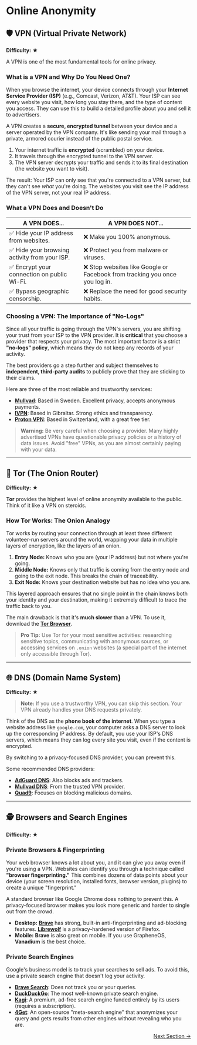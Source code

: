 # Online Anonymity

## 🛡️ VPN (Virtual Private Network)

**Difficulty:** ★

A VPN is one of the most fundamental tools for online privacy.

### What is a VPN and Why Do You Need One?

When you browse the internet, your device connects through your **Internet Service Provider (ISP)** (e.g., Comcast, Verizon, AT&T). Your ISP can see every website you visit, how long you stay there, and the type of content you access. They can use this to build a detailed profile about you and sell it to advertisers.

A VPN creates a **secure, encrypted tunnel** between your device and a server operated by the VPN company. It's like sending your mail through a private, armored courier instead of the public postal service.

1.  Your internet traffic is **encrypted** (scrambled) on your device.
2.  It travels through the encrypted tunnel to the VPN server.
3.  The VPN server decrypts your traffic and sends it to its final destination (the website you want to visit).

The result: Your ISP can only see that you're connected to a VPN server, but they can't see *what* you're doing. The websites you visit see the IP address of the VPN server, not your real IP address.

### What a VPN Does and Doesn't Do

| A VPN **DOES**...                                       | A VPN **DOES NOT**...                                     |
| ------------------------------------------------------- | --------------------------------------------------------- |
| ✅ Hide your IP address from websites.                  | ❌ Make you 100% anonymous.                               |
| ✅ Hide your browsing activity from your ISP.           | ❌ Protect you from malware or viruses.                   |
| ✅ Encrypt your connection on public Wi-Fi.             | ❌ Stop websites like Google or Facebook from tracking you once you log in. |
| ✅ Bypass geographic censorship.                        | ❌ Replace the need for good security habits.             |

### Choosing a VPN: The Importance of "No-Logs"

Since all your traffic is going through the VPN's servers, you are shifting your trust from your ISP to the VPN provider. It is **critical** that you choose a provider that respects your privacy. The most important factor is a strict **"no-logs" policy**, which means they do not keep any records of your activity.

The best providers go a step further and subject themselves to **independent, third-party audits** to publicly prove that they are sticking to their claims.

Here are three of the most reliable and trustworthy services:

-   [**Mullvad**](https://mullvad.net/): Based in Sweden. Excellent privacy, accepts anonymous payments.
-   [**IVPN**](https://www.ivpn.net/): Based in Gibraltar. Strong ethics and transparency.
-   [**Proton VPN**](https://protonvpn.com/): Based in Switzerland, with a great free tier.

> **Warning:** Be very careful when choosing a provider. Many highly advertised VPNs have questionable privacy policies or a history of data issues. Avoid "free" VPNs, as you are almost certainly paying with your data.

---

## 🧅 Tor (The Onion Router)

**Difficulty:** ★

**Tor** provides the highest level of online anonymity available to the public. Think of it like a VPN on steroids.

### How Tor Works: The Onion Analogy

Tor works by routing your connection through at least three different volunteer-run servers around the world, wrapping your data in multiple layers of encryption, like the layers of an onion.

1.  **Entry Node:** Knows who you are (your IP address) but not where you're going.
2.  **Middle Node:** Knows only that traffic is coming from the entry node and going to the exit node. This breaks the chain of traceability.
3.  **Exit Node:** Knows your destination website but has no idea who you are.

This layered approach ensures that no single point in the chain knows both your identity and your destination, making it extremely difficult to trace the traffic back to you.

The main drawback is that it's **much slower** than a VPN. To use it, download the **[Tor Browser](https://www.torproject.org/download/)**.

> **Pro Tip:** Use Tor for your most sensitive activities: researching sensitive topics, communicating with anonymous sources, or accessing services on `.onion` websites (a special part of the internet only accessible through Tor).

---

## 🌐 DNS (Domain Name System)

**Difficulty:** ★

> **Note:** If you use a trustworthy VPN, you can skip this section. Your VPN already handles your DNS requests privately.

Think of the DNS as the **phone book of the internet**. When you type a website address like `google.com`, your computer asks a DNS server to look up the corresponding IP address. By default, you use your ISP's DNS servers, which means they can log every site you visit, even if the content is encrypted.

By switching to a privacy-focused DNS provider, you can prevent this.

Some recommended DNS providers:

-   [**AdGuard DNS**](https://adguard-dns.io/): Also blocks ads and trackers.
-   [**Mullvad DNS**](https://mullvad.net/en/help/dns-over-https-and-dns-over-tls/): From the trusted VPN provider.
-   [**Quad9**](https://www.quad9.net/): Focuses on blocking malicious domains.

---

## 🕵️ Browsers and Search Engines

**Difficulty:** ★

### Private Browsers & Fingerprinting

Your web browser knows a lot about you, and it can give you away even if you're using a VPN. Websites can identify you through a technique called **"browser fingerprinting."** This combines dozens of data points about your device (your screen resolution, installed fonts, browser version, plugins) to create a unique "fingerprint."

A standard browser like Google Chrome does nothing to prevent this. A privacy-focused browser makes you look more generic and harder to single out from the crowd.

-   **Desktop:** [**Brave**](https://brave.com/) has strong, built-in anti-fingerprinting and ad-blocking features. [**Librewolf**](https://librewolf.net/) is a privacy-hardened version of Firefox.
-   **Mobile:** **Brave** is also great on mobile. If you use GrapheneOS, **Vanadium** is the best choice.

### Private Search Engines

Google's business model is to track your searches to sell ads. To avoid this, use a private search engine that doesn't log your activity.

-   [**Brave Search**](https://search.brave.com/): Does not track you or your queries.
-   [**DuckDuckGo**](https://duckduckgo.com/): The most well-known private search engine.
-   [**Kagi**](https://kagi.com/): A premium, ad-free search engine funded entirely by its users (requires a subscription).
-   [**4Get**](https://4get.turtlecute.org/): An open-source "meta-search engine" that anonymizes your query and gets results from other engines without revealing who you are.

<div class="next-section-button-container">
<p align="right"><a href="#/secure-communication" class="next-section-button">Next Section &rarr;</a></p>
</div>
